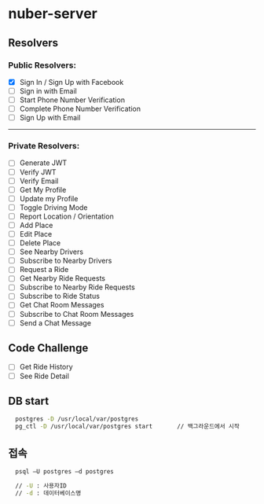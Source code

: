 # nuber-server

## Resolvers

### Public Resolvers:

- [x] Sign In / Sign Up with Facebook
- [ ] Sign in with Email
- [ ] Start Phone Number Verification
- [ ] Complete Phone Number Verification
- [ ] Sign Up with Email

---

### Private Resolvers:

- [ ] Generate JWT
- [ ] Verify JWT
- [ ] Verify Email
- [ ] Get My Profile
- [ ] Update my Profile
- [ ] Toggle Driving Mode
- [ ] Report Location / Orientation
- [ ] Add Place
- [ ] Edit Place
- [ ] Delete Place
- [ ] See Nearby Drivers
- [ ] Subscribe to Nearby Drivers
- [ ] Request a Ride
- [ ] Get Nearby Ride Requests
- [ ] Subscribe to Nearby Ride Requests
- [ ] Subscribe to Ride Status
- [ ] Get Chat Room Messages
- [ ] Subscribe to Chat Room Messages
- [ ] Send a Chat Message

## Code Challenge

- [ ] Get Ride History
- [ ] See Ride Detail

## DB start

```sh
  postgres -D /usr/local/var/postgres
  pg_ctl -D /usr/local/var/postgres start       // 백그라운드에서 시작
```

## 접속

```sh
  psql –U postgres –d postgres

  // -U : 사용자ID
  // -d : 데이터베이스명
```
